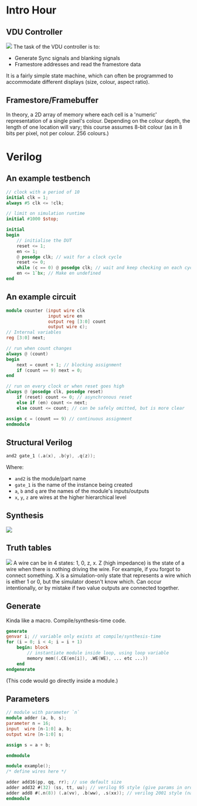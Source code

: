 # Intro Hour
## VDU Controller
![](Pasted%20image%2020230928110537.png)
The task of the VDU controller is to:
- Generate Sync signals and blanking signals
- Framestore addresses and read the framestore data

It is a fairly simple state machine, which can often be programmed to accommodate different displays (size, colour, aspect ratio).

## Framestore/Framebuffer
In theory, a 2D array of memory where each cell is a 'numeric' representation of a single pixel's colour.
Depending on the colour depth, the length of one location will vary; this course assumes 8-bit colour (as in 8 bits per pixel, not per colour. 256 colours.)

# Verilog

## An example testbench
```verilog
// clock with a period of 10
initial clk = 1;
always #5 clk <= !clk;

// limit on simulation runtime
initial #1000 $stop;

initial
begin
	// initialise the DUT
	reset <= 1;
	en <= 1;
	@ posedge clk; // wait for a clock cycle
	reset <= 0;
	while (c == 0) @ posedge clk; // wait and keep checking on each cycle until c == 1
	en <= 1`bx; // Make en undefined
end
```
## An example circuit
```verilog
module counter (input wire clk
			    input wire en
			    output reg [3:0] count
			    output wire c);
// Internal variables
reg [3:0] next;

// run when count changes
always @ (count)
begin
	next = count + 1; // blocking assignment
	if (count == 9) next = 0;
end

// run on every clock or when reset goes high
always @ (posedge clk, posedge reset)
	if (reset) count <= 0; // asynchronous reset
	else if (en) count <= next;
	else count <= count; // can be safely omitted, but is more clear

assign c = (count == 9) // continuous assignment 
endmodule
```
## Structural Verilog
```verilog
and2 gate_1 (.a(x), .b(y), .q(z));
```
Where:
- `and2` is the module/part name
- `gate_1` is the name of the instance being created
- `a`, `b` and `q` are the names of the module's inputs/outputs
- `x`, `y`, `z` are wires at the higher hierarchical level
## Synthesis
![](Pasted%20image%2020230928110349.png)

## Truth tables
![](Pasted%20image%2020230928110406.png)
A wire can be in 4 states: 1, 0, z, x.
Z (high impedance) is the state of a wire when there is nothing driving the wire. For example, if you forgot to connect something. 
X is a simulation-only state that represents a wire which is either 1 or 0, but the simulator doesn't know which. Can occur intentionally, or by mistake if two value outputs are connected together.

## Generate
Kinda like a macro. Compile/synthesis-time code.
```verilog
generate
genvar i; // variable only exists at compile/synthesis-time
for (i = 0; i < 4; i = i + 1)
	begin: block
		// instantiate module inside loop, using loop variable
		memory mem((.CE(en[i]), .WE(WE), ... etc ...))
	end
endgenerate
```
(This code would go directly inside a module.)

## Parameters
```verilog
// module with parameter `n`
module adder (a, b, s);
parameter n = 16;
input  wire [n-1:0] a, b;
output wire [n-1:0] s;

assign s = a + b;

endmodule

module example();
/* define wires here */

adder add16(pp, qq, rr); // use default size
adder add32 #(32) (ss, tt, uu); // verilog 95 style (give params in order)
adder add8 #(.n(8)) (.a(vv), .b(ww), .s(xx)); // verilog 2001 style (named like connections)
endmodule
```